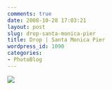 ```yaml
---
comments: true
date: 2008-10-28 17:03:21
layout: post
slug: drop-santa-monica-pier
title: Drop | Santa Monica Pier
wordpress_id: 1090
categories:
- PhotoBlog
---
```


![](http://ryanfitzer.com/main/wp-content/uploads/2008/10/drop.jpg)
